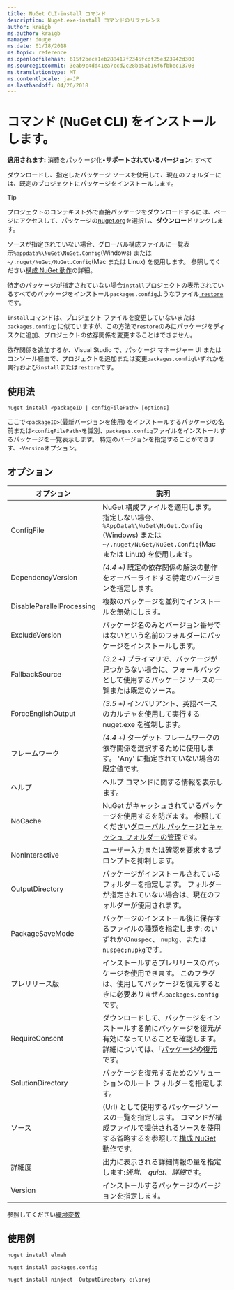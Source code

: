 ```yaml
---
title: NuGet CLI-install コマンド
description: Nuget.exe-install コマンドのリファレンス
author: kraigb
ms.author: kraigb
manager: douge
ms.date: 01/18/2018
ms.topic: reference
ms.openlocfilehash: 615f2beca1eb288417f2345fcdf25e323942d300
ms.sourcegitcommit: 3eab9c4dd41ea7ccd2c28bb5ab16f6fbbec13708
ms.translationtype: MT
ms.contentlocale: ja-JP
ms.lasthandoff: 04/26/2018
---
```

# <a name="install-command-nuget-cli"></a>コマンド (NuGet CLI) をインストールします。

**適用されます:** 消費をパッケージ化&bullet;**サポートされているバージョン:** すべて

ダウンロードし、指定したパッケージ ソースを使用して、現在のフォルダーには、既定のプロジェクトにパッケージをインストールします。

> [!Tip]
> プロジェクトのコンテキスト外で直接パッケージをダウンロードするには、ページにアクセスして、パッケージの[nuget.org](https://www.nuget.org)を選択し、**ダウンロード**リンクします。

ソースが指定されていない場合、グローバル構成ファイルに一覧表示`%appdata%\NuGet\NuGet.Config`(Windows) または`~/.nuget/NuGet/NuGet.Config`(Mac または Linux) を使用します。 参照してください[構成 NuGet 動作](../consume-packages/configuring-nuget-behavior.md)の詳細。

特定のパッケージが指定されていない場合`install`プロジェクトの表示されているすべてのパッケージをインストール`packages.config`ようなファイル[ `restore`](cli-ref-restore.md)です。

`install`コマンドは、プロジェクト ファイルを変更していないまたは`packages.config`; に似ていますが、この方法で`restore`のみにパッケージをディスクに追加、プロジェクトの依存関係を変更することはできません。

依存関係を追加するか、Visual Studio で、パッケージ マネージャー UI またはコンソール経由で、プロジェクトを追加または変更`packages.config`いずれかを実行および`install`または`restore`です。

## <a name="usage"></a>使用法

```cli
nuget install <packageID | configFilePath> [options]
```

ここで`<packageID>`(最新バージョンを使用) をインストールするパッケージの名前または`<configFilePath>`を識別、`packages.config`ファイルをインストールするパッケージを一覧表示します。 特定のバージョンを指定することができます、`-Version`オプション。

## <a name="options"></a>オプション

| オプション | 説明 |
| --- | --- |
| ConfigFile | NuGet 構成ファイルを適用します。 指定しない場合、 `%AppData%\NuGet\NuGet.Config` (Windows) または`~/.nuget/NuGet/NuGet.Config`(Mac または Linux) を使用します。|
| DependencyVersion | *(4.4 +)* 既定の依存関係の解決の動作をオーバーライドする特定のバージョンを指定します。 |
| DisableParallelProcessing | 複数のパッケージを並列でインストールを無効にします。 |
| ExcludeVersion | パッケージ名のみとバージョン番号ではないという名前のフォルダーにパッケージをインストールします。 |
| FallbackSource | *(3.2 +)* プライマリで、パッケージが見つからない場合に、フォールバックとして使用するパッケージ ソースの一覧または既定のソース。 |
| ForceEnglishOutput | *(3.5 +)* インバリアント、英語ベースのカルチャを使用して実行する nuget.exe を強制します。 |
| フレームワーク | *(4.4 +)* ターゲット フレームワークの依存関係を選択するために使用します。 'Any' に指定されていない場合の既定値です。 |
| ヘルプ | ヘルプ コマンドに関する情報を表示します。 |
| NoCache | NuGet がキャッシュされているパッケージを使用するを防ぎます。 参照してください[グローバル パッケージとキャッシュ フォルダーの管理](../consume-packages/managing-the-global-packages-and-cache-folders.md)です。 |
| NonInteractive | ユーザー入力または確認を要求するプロンプトを抑制します。 |
| OutputDirectory | パッケージがインストールされているフォルダーを指定します。 フォルダーが指定されていない場合は、現在のフォルダーが使用されます。 |
| PackageSaveMode | パッケージのインストール後に保存するファイルの種類を指定します: のいずれかの`nuspec`、 `nupkg`、または`nuspec;nupkg`です。 |
| プレリリース版 | インストールするプレリリースのパッケージを使用できます。 このフラグは、使用してパッケージを復元するときに必要ありません`packages.config`です。 |
| RequireConsent | ダウンロードして、パッケージをインストールする前にパッケージを復元が有効になっていることを確認します。 詳細については、「[パッケージの復元](../consume-packages/package-restore.md)です。 |
| SolutionDirectory | パッケージを復元するためのソリューションのルート フォルダーを指定します。 |
| ソース | (Url) として使用するパッケージ ソースの一覧を指定します。 コマンドが構成ファイルで提供されるソースを使用する省略するを参照して[構成 NuGet 動作](../consume-packages/configuring-nuget-behavior.md)です。 |
| 詳細度 | 出力に表示される詳細情報の量を指定します:*通常*、 *quiet*、*詳細*です。 |
| Version | インストールするパッケージのバージョンを指定します。 |

参照してください[環境変数](cli-ref-environment-variables.md)

## <a name="examples"></a>使用例

```cli
nuget install elmah

nuget install packages.config

nuget install ninject -OutputDirectory c:\proj
```
